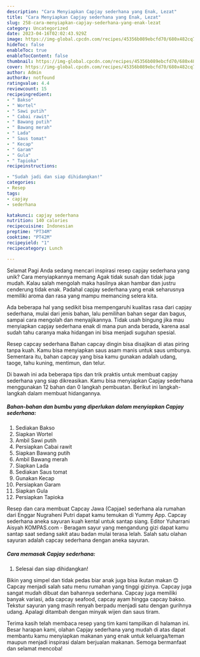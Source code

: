 ```yaml
---
description: "Cara Menyiapkan Capjay sederhana yang Enak, Lezat"
title: "Cara Menyiapkan Capjay sederhana yang Enak, Lezat"
slug: 258-cara-menyiapkan-capjay-sederhana-yang-enak-lezat
category: Uncategorized
date: 2023-04-16T02:02:43.929Z
image: https://img-global.cpcdn.com/recipes/45356b089ebcfd70/680x482cq70/capjay-sederhana-foto-resep-utama.jpg
hideToc: false
enableToc: true
enableTocContent: false
thumbnail: https://img-global.cpcdn.com/recipes/45356b089ebcfd70/680x482cq70/capjay-sederhana-foto-resep-utama.jpg
cover: https://img-global.cpcdn.com/recipes/45356b089ebcfd70/680x482cq70/capjay-sederhana-foto-resep-utama.jpg
author: Admin
authorAv: notfound
ratingvalue: 4.4
reviewcount: 15
recipeingredient:
- " Bakso"
- " Wortel"
- " Sawi putih"
- " Cabai rawit"
- " Bawang putih"
- " Bawang merah"
- " Lada"
- " Saus tomat"
- " Kecap"
- " Garam"
- " Gula"
- " Tapioka"
recipeinstructions:

- "Sudah jadi dan siap dihidangkan!"
categories:
- Resep
tags:
- capjay
- sederhana

katakunci: capjay sederhana 
nutrition: 140 calories
recipecuisine: Indonesian
preptime: "PT34M"
cooktime: "PT42M"
recipeyield: "1"
recipecategory: Lunch

---
```



Selamat Pagi Anda sedang mencari inspirasi resep capjay sederhana yang unik? Cara menyiapkannya memang Agak tidak susah dan tidak juga mudah. Kalau salah mengolah maka hasilnya akan hambar dan justru cenderung tidak enak. Padahal capjay sederhana yang enak seharusnya memiliki aroma dan rasa yang mampu memancing selera kita.


Ada beberapa hal yang sedikit bisa mempengaruhi kualitas rasa dari capjay sederhana, mulai dari jenis bahan, lalu pemilihan bahan segar dan bagus, sampai cara mengolah dan menyajikannya. Tidak usah bingung jika mau menyiapkan capjay sederhana enak di mana pun anda berada, karena asal sudah tahu caranya maka hidangan ini bisa menjadi suguhan spesial.

Resep capcay sederhana Bahan capcay dingin bisa disajikan di atas piring tanpa kuah. Kamu bisa menyiapkan saus asam manis untuk saus umbunya. Sementara itu, bahan capcay yang bisa kamu gunakan adalah udang, taoge, tahu kuning, mentimun, dan telur.


Di bawah ini ada beberapa tips dan trik praktis untuk membuat capjay sederhana yang siap dikreasikan. Kamu bisa menyiapkan Capjay sederhana menggunakan 12 bahan dan 0 langkah pembuatan. Berikut ini langkah-langkah dalam membuat hidangannya.

<!--inarticleads1-->

##### Bahan-bahan dan bumbu yang diperlukan dalam menyiapkan Capjay sederhana:

1. Sediakan  Bakso
1. Siapkan  Wortel
1. Ambil  Sawi putih
1. Persiapkan  Cabai rawit
1. Siapkan  Bawang putih
1. Ambil  Bawang merah
1. Siapkan  Lada
1. Sediakan  Saus tomat
1. Gunakan  Kecap
1. Persiapkan  Garam
1. Siapkan  Gula
1. Persiapkan  Tapioka


Resep dan cara membuat Capcay Jawa (Capjae) sederhana ala rumahan dari Enggar Nugraheni Putri dapat kamu temukan di Yummy App. Capcay sederhana aneka sayuran kuah kental untuk santap siang. Editor Yuharrani Aisyah KOMPAS.com - Beragam sayur yang mengandung gizi dapat kamu santap saat sedang sakit atau badan mulai terasa lelah. Salah satu olahan sayuran adalah capcay sederhana dengan aneka sayuran. 

<!--inarticleads2-->

##### Cara memasak Capjay sederhana:


1. Selesai dan siap dihidangkan!

Bikin yang simpel dan tidak pedas biar anak juga bisa ikutan makan 😊 Capcay menjadi salah satu menu rumahan yang tinggi gizinya. Capcay juga sangat mudah dibuat dan bahannya sederhana. Capcay juga memiliki banyak variasi, ada capcay seafood, capcay ayam hingga capcay bakso. Tekstur sayuran yang masih renyah berpadu menjadi satu dengan gurihnya udang. Apalagi ditambah dengan minyak wijen dan saus tiram. 

Terima kasih telah membaca resep yang tim kami tampilkan di halaman ini. Besar harapan kami, olahan Capjay sederhana yang mudah di atas dapat membantu kamu menyiapkan makanan yang enak untuk keluarga/teman maupun menjadi inspirasi dalam berjualan makanan. Semoga bermanfaat dan selamat mencoba!
